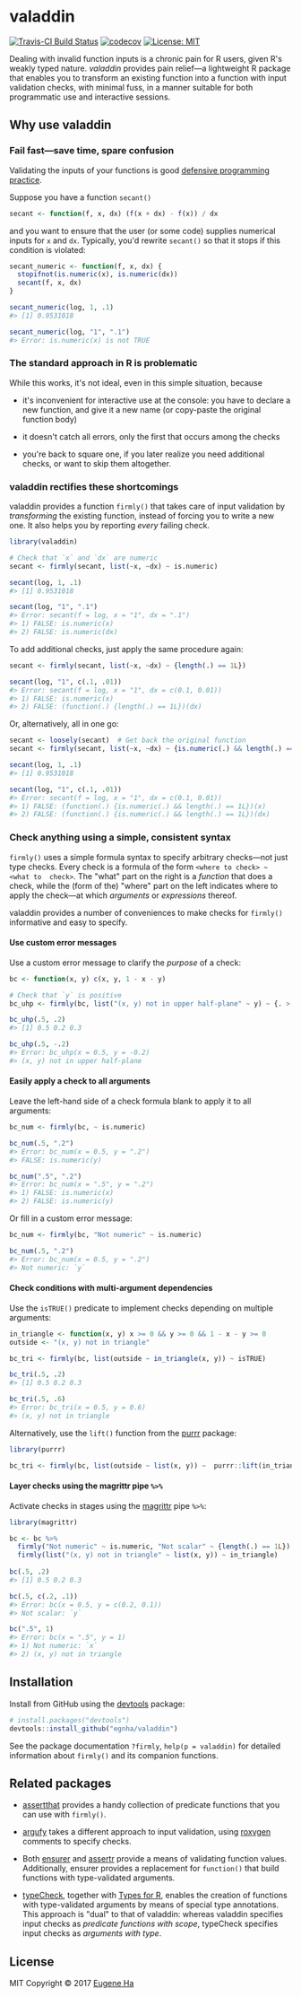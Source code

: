 # valaddin

[![Travis-CI Build Status](https://travis-ci.org/egnha/valaddin.svg?branch=master)](https://travis-ci.org/egnha/valaddin)
[![codecov](https://codecov.io/gh/egnha/valaddin/branch/master/graph/badge.svg)](https://codecov.io/gh/egnha/valaddin)
 [![License: MIT](https://img.shields.io/badge/License-MIT-yellow.svg)](https://opensource.org/licenses/MIT)

Dealing with invalid function inputs is a chronic pain for R users, given R's
weakly typed nature. _valaddin_ provides pain relief—a lightweight R package
that enables you to transform an existing function into a function with input
validation checks, with minimal fuss, in a manner suitable for both programmatic
use and interactive sessions.

## Why use valaddin

### Fail fast—save time, spare confusion

Validating the inputs of your functions is good [defensive programming 
practice](http://adv-r.had.co.nz/Exceptions-Debugging.html#defensive-programming).

Suppose you have a function `secant()`

```R
secant <- function(f, x, dx) (f(x + dx) - f(x)) / dx
```

and you want to ensure that the user (or some code) supplies numerical inputs 
for `x` and `dx`. Typically, you'd rewrite `secant()` so that it stops if this
condition is violated:

```R
secant_numeric <- function(f, x, dx) {
  stopifnot(is.numeric(x), is.numeric(dx))
  secant(f, x, dx)
}

secant_numeric(log, 1, .1)
#> [1] 0.9531018

secant_numeric(log, "1", ".1")
#> Error: is.numeric(x) is not TRUE
```

### The standard approach in R is problematic

While this works, it's not ideal, even in this simple situation, because

* it's inconvenient for interactive use at the console: you have to declare a 
new function, and give it a new name (or copy-paste the original function body)

* it doesn't catch all errors, only the first that occurs among the checks

* you're back to square one, if you later realize you need additional checks, or want to skip them altogether.

### valaddin rectifies these shortcomings

valaddin provides a function `firmly()` that takes care of input validation by
_transforming_ the existing function, instead of forcing you to write a new one.
It also helps you by reporting _every_ failing check.

```R
library(valaddin)

# Check that `x` and `dx` are numeric
secant <- firmly(secant, list(~x, ~dx) ~ is.numeric)

secant(log, 1, .1)
#> [1] 0.9531018

secant(log, "1", ".1")
#> Error: secant(f = log, x = "1", dx = ".1")
#> 1) FALSE: is.numeric(x)
#> 2) FALSE: is.numeric(dx)
```

To add additional checks, just apply the same procedure again:

```R
secant <- firmly(secant, list(~x, ~dx) ~ {length(.) == 1L})

secant(log, "1", c(.1, .01))
#> Error: secant(f = log, x = "1", dx = c(0.1, 0.01))
#> 1) FALSE: is.numeric(x)
#> 2) FALSE: (function(.) {length(.) == 1L})(dx)
```

Or, alternatively, all in one go:

```R
secant <- loosely(secant)  # Get back the original function
secant <- firmly(secant, list(~x, ~dx) ~ {is.numeric(.) && length(.) == 1L})

secant(log, 1, .1)
#> [1] 0.9531018

secant(log, "1", c(.1, .01))
#> Error: secant(f = log, x = "1", dx = c(0.1, 0.01))
#> 1) FALSE: (function(.) {is.numeric(.) && length(.) == 1L})(x)
#> 2) FALSE: (function(.) {is.numeric(.) && length(.) == 1L})(dx)
```

### Check anything using a simple, consistent syntax

`firmly()` uses a simple formula syntax to specify arbitrary checks—not just 
type checks. Every check is a formula of the form `<where to check> ~ <what to 
check>`. The "what" part on the right is a _function_ that does a check, while
the (form of the) "where" part on the left indicates where to apply the
check—at which _arguments_ or _expressions_ thereof.

valaddin provides a number of conveniences to make checks for `firmly()`
informative and easy to specify.

#### Use custom error messages

Use a custom error message to clarify the _purpose_ of a check:

```R
bc <- function(x, y) c(x, y, 1 - x - y)

# Check that `y` is positive
bc_uhp <- firmly(bc, list("(x, y) not in upper half-plane" ~ y) ~ {. > 0})

bc_uhp(.5, .2)
#> [1] 0.5 0.2 0.3

bc_uhp(.5, -.2)
#> Error: bc_uhp(x = 0.5, y = -0.2)
#> (x, y) not in upper half-plane
```

#### Easily apply a check to all arguments

Leave the left-hand side of a check formula blank to apply it to all arguments:

```R
bc_num <- firmly(bc, ~ is.numeric)

bc_num(.5, ".2")
#> Error: bc_num(x = 0.5, y = ".2")
#> FALSE: is.numeric(y)

bc_num(".5", ".2")
#> Error: bc_num(x = ".5", y = ".2")
#> 1) FALSE: is.numeric(x)
#> 2) FALSE: is.numeric(y)
```

Or fill in a custom error message:

```R
bc_num <- firmly(bc, "Not numeric" ~ is.numeric)

bc_num(.5, ".2")
#> Error: bc_num(x = 0.5, y = ".2")
#> Not numeric: `y`
```

#### Check conditions with multi-argument dependencies

Use the `isTRUE()` predicate to implement checks depending on multiple
arguments:

```R
in_triangle <- function(x, y) x >= 0 && y >= 0 && 1 - x - y >= 0
outside <- "(x, y) not in triangle"

bc_tri <- firmly(bc, list(outside ~ in_triangle(x, y)) ~ isTRUE)

bc_tri(.5, .2)
#> [1] 0.5 0.2 0.3

bc_tri(.5, .6)
#> Error: bc_tri(x = 0.5, y = 0.6)
#> (x, y) not in triangle
```

Alternatively, use the `lift()` function from the
[purrr](https://github.com/hadley/purrr) package:

```R
library(purrr)

bc_tri <- firmly(bc, list(outside ~ list(x, y)) ~  purrr::lift(in_triangle))
```

#### Layer checks using the magrittr pipe `%>%`

Activate checks in stages using the
[magrittr](https://github.com/tidyverse/magrittr) pipe `%>%`:

```R
library(magrittr)

bc <- bc %>%
  firmly("Not numeric" ~ is.numeric, "Not scalar" ~ {length(.) == 1L}) %>%
  firmly(list("(x, y) not in triangle" ~ list(x, y)) ~ in_triangle)
                   
bc(.5, .2)
#> [1] 0.5 0.2 0.3

bc(.5, c(.2, .1))
#> Error: bc(x = 0.5, y = c(0.2, 0.1))
#> Not scalar: `y`

bc(".5", 1)
#> Error: bc(x = ".5", y = 1)
#> 1) Not numeric: `x`
#> 2) (x, y) not in triangle
```

## Installation

Install from GitHub using the [devtools](https://github.com/hadley/devtools)
package:

```R
# install.packages("devtools")
devtools::install_github("egnha/valaddin")
```

See the package documentation `?firmly`, `help(p = valaddin)` for detailed 
information about `firmly()` and its companion functions.

## Related packages

* [assertthat](https://github.com/hadley/assertthat) provides a handy collection
of predicate functions that you can use with `firmly()`.

* [argufy](https://github.com/gaborcsardi/argufy) takes a different approach to
input validation, using [roxygen](https://github.com/klutometis/roxygen)
comments to specify checks.

* Both [ensurer](https://github.com/smbache/ensurer) and 
[assertr](https://github.com/ropensci/assertr) provide a means of validating 
function values. Additionally, ensurer provides a replacement for `function()` 
that build functions with type-validated arguments.

* [typeCheck](https://github.com/jimhester/typeCheck), together with [Types for
R](https://github.com/jimhester/types), enables the creation of functions with
type-validated arguments by means of special type annotations. This approach is
"dual" to that of valaddin: whereas valaddin specifies input checks as
_predicate functions with scope_, typeCheck specifies input checks as _arguments
with type_.

## License

MIT Copyright © 2017 [Eugene Ha](https://github.com/egnha)
